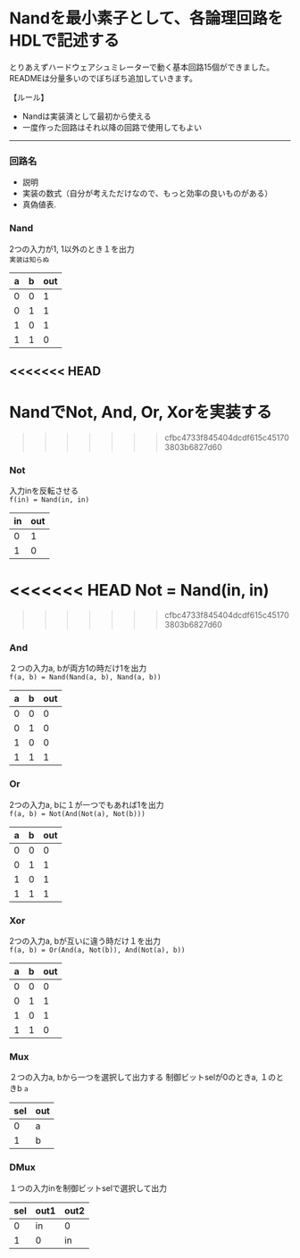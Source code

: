 # Nandを最小素子として、各論理回路をHDLで記述する
とりあえずハードウェアシュミレーターで動く基本回路15個ができました。
READMEは分量多いのでぼちぼち追加していきます。

【ルール】
* Nandは実装済として最初から使える
* 一度作った回路はそれ以降の回路で使用してもよい
---
### 回路名
* 説明
* 実装の数式（自分が考えただけなので、もっと効率の良いものがある）
* 真偽値表. 


### Nand
2つの入力が1, 1以外のとき１を出力<br>
`実装は知らぬ`

| a | b | out |
|-|-|-|
| 0 | 0 | 1 |
| 0 | 1 | 1 |
| 1 | 0 | 1 |
| 1 | 1 | 0 |
<<<<<<< HEAD
---
NandでNot, And, Or, Xorを実装する
=======


>>>>>>> cfbc4733f845404dcdf615c451703803b6827d60
### Not
入力inを反転させる<br>
`f(in) = Nand(in, in)`

| in | out |
|-|-|
| 0 | 1 |
| 1 | 0 |

<<<<<<< HEAD
Not = Nand(in, in)
=======
>>>>>>> cfbc4733f845404dcdf615c451703803b6827d60

### And
２つの入力a, bが両方1の時だけ1を出力<br>
`f(a, b) = Nand(Nand(a, b), Nand(a, b))`

| a | b | out |
|-|-|-|
| 0 | 0 | 0 |
| 0 | 1 | 0 |
| 1 | 0 | 0 |
| 1 | 1 | 1 |


### Or
2つの入力a, bに１が一つでもあれば1を出力<br>
`f(a, b) = Not(And(Not(a), Not(b)))`

| a | b | out |
|-|-|-|
| 0 | 0 | 0 |
| 0 | 1 | 1 |
| 1 | 0 | 1 |
| 1 | 1 | 1 |


### Xor
2つの入力a, bが互いに違う時だけ１を出力<br>
`f(a, b) = Or(And(a, Not(b)), And(Not(a), b))`

| a | b | out |
|-|-|-|
| 0 | 0 | 0 |
| 0 | 1 | 1 |
| 1 | 0 | 1 |
| 1 | 1 | 0 |

### Mux
２つの入力a, bから一つを選択して出力する
制御ビットselが0のときa, １のときb
`a`

| sel | out |
|-|-|
| 0 | a |
| 1 | b |

### DMux
１つの入力inを制御ビットselで選択して出力

| sel | out1 | out2 |
|-|-|-|
| 0 | in | 0 |
| 1 | 0 | in |
